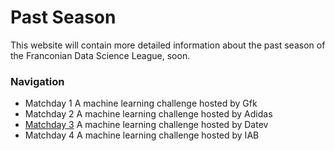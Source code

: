 # Past Season

This website will contain more detailed information about the past season of the  Franconian Data Science League, soon.

### Navigation
* Matchday 1 A machine learning challenge hosted by Gfk
* Matchday 2 A machine learning challenge hosted by Adidas
* [Matchday 3](/Site/Past_season/Day3/) A machine learning challenge hosted by Datev
* Matchday 4 A machine learning challenge hosted by IAB
